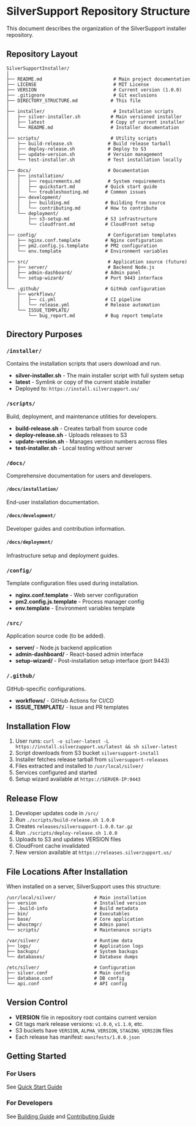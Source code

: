 # SilverSupport Repository Structure

This document describes the organization of the SilverSupport installer repository.

## Repository Layout

```
SilverSupportInstaller/
│
├── README.md                          # Main project documentation
├── LICENSE                            # MIT License
├── VERSION                            # Current version (1.0.0)
├── .gitignore                         # Git exclusions
├── DIRECTORY_STRUCTURE.md            # This file
│
├── installer/                         # Installation scripts
│   ├── silver-installer.sh           # Main versioned installer
│   ├── latest                        # Copy of current installer
│   └── README.md                     # Installer documentation
│
├── scripts/                          # Utility scripts
│   ├── build-release.sh             # Build release tarball
│   ├── deploy-release.sh            # Deploy to S3
│   ├── update-version.sh            # Version management
│   └── test-installer.sh            # Test installation locally
│
├── docs/                            # Documentation
│   ├── installation/
│   │   ├── requirements.md          # System requirements
│   │   ├── quickstart.md           # Quick start guide
│   │   └── troubleshooting.md      # Common issues
│   ├── development/
│   │   ├── building.md             # Building from source
│   │   └── contributing.md         # How to contribute
│   └── deployment/
│       ├── s3-setup.md             # S3 infrastructure
│       └── cloudfront.md           # CloudFront setup
│
├── config/                          # Configuration templates
│   ├── nginx.conf.template         # Nginx configuration
│   ├── pm2.config.js.template      # PM2 configuration
│   └── env.template                # Environment variables
│
├── src/                             # Application source (future)
│   ├── server/                      # Backend Node.js
│   ├── admin-dashboard/            # Admin panel
│   └── setup-wizard/               # Port 9443 interface
│
└── .github/                        # GitHub configuration
    ├── workflows/
    │   ├── ci.yml                  # CI pipeline
    │   └── release.yml             # Release automation
    └── ISSUE_TEMPLATE/
        └── bug_report.md           # Bug report template
```

## Directory Purposes

### `/installer/`
Contains the installation scripts that users download and run.

- **silver-installer.sh** - The main installer script with full system setup
- **latest** - Symlink or copy of the current stable installer
- Deployed to: `https://install.silverzupport.us/`

### `/scripts/`
Build, deployment, and maintenance utilities for developers.

- **build-release.sh** - Creates tarball from source code
- **deploy-release.sh** - Uploads releases to S3
- **update-version.sh** - Manages version numbers across files
- **test-installer.sh** - Local testing without server

### `/docs/`
Comprehensive documentation for users and developers.

#### `/docs/installation/`
End-user installation documentation.

#### `/docs/development/`
Developer guides and contribution information.

#### `/docs/deployment/`
Infrastructure setup and deployment guides.

### `/config/`
Template configuration files used during installation.

- **nginx.conf.template** - Web server configuration
- **pm2.config.js.template** - Process manager config
- **env.template** - Environment variables template

### `/src/`
Application source code (to be added).

- **server/** - Node.js backend application
- **admin-dashboard/** - React-based admin interface
- **setup-wizard/** - Post-installation setup interface (port 9443)

### `/.github/`
GitHub-specific configurations.

- **workflows/** - GitHub Actions for CI/CD
- **ISSUE_TEMPLATE/** - Issue and PR templates

## Installation Flow

1. User runs: `curl -o silver-latest -L https://install.silverzupport.us/latest && sh silver-latest`
2. Script downloads from S3 bucket `silversupport-install`
3. Installer fetches release tarball from `silversupport-releases`
4. Files extracted and installed to `/usr/local/silver/`
5. Services configured and started
6. Setup wizard available at `https://SERVER-IP:9443`

## Release Flow

1. Developer updates code in `/src/`
2. Run `./scripts/build-release.sh 1.0.0`
3. Creates `releases/silversupport-1.0.0.tar.gz`
4. Run `./scripts/deploy-release.sh 1.0.0`
5. Uploads to S3 and updates VERSION files
6. CloudFront cache invalidated
7. New version available at `https://releases.silverzupport.us/`

## File Locations After Installation

When installed on a server, SilverSupport uses this structure:

```
/usr/local/silver/              # Main installation
├── version                     # Installed version
├── .build-info                 # Build metadata
├── bin/                        # Executables
├── base/                       # Core application
├── whostmgr/                   # Admin panel
└── scripts/                    # Maintenance scripts

/var/silver/                    # Runtime data
├── logs/                       # Application logs
├── backups/                    # System backups
└── databases/                  # Database dumps

/etc/silver/                    # Configuration
├── silver.conf                 # Main config
├── database.conf               # DB config
└── api.conf                    # API config
```

## Version Control

- **VERSION** file in repository root contains current version
- Git tags mark release versions: `v1.0.0`, `v1.1.0`, etc.
- S3 buckets have `VERSION`, `ALPHA_VERSION`, `STAGING_VERSION` files
- Each release has manifest: `manifests/1.0.0.json`

## Getting Started

### For Users
See [Quick Start Guide](docs/installation/quickstart.md)

### For Developers
See [Building Guide](docs/development/building.md) and [Contributing Guide](docs/development/contributing.md)